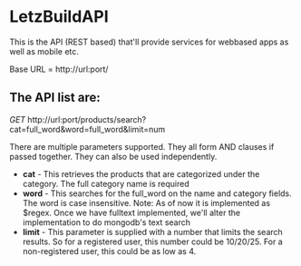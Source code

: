 LetzBuildAPI
============

This is the API (REST based) that'll provide services for webbased apps as well as mobile etc.

Base URL = http://url:port/

The API list are:
-----------------
*GET*  http://url:port/products/search?cat=full_word&word=full_word&limit=num

There are multiple parameters supported. They all form AND clauses if passed together. They can also be used independently.

 * **cat** - This retrieves the products that are categorized under the category.  The full category name is required
 * **word** - This searches for the full_word on the name and category fields. The word is case insensitive. Note: As of now it is implemented as $regex. Once we have fulltext implemented, we'll alter the implementation to do mongodb's text search
 * **limit** - This parameter is supplied with a number that limits the search results. So for a registered user, this number could be 10/20/25. For a non-registered user, this could be as low as 4. 

